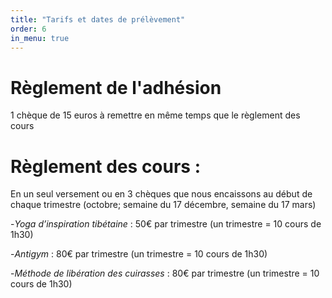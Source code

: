 ```yaml
---
title: "Tarifs et dates de prélèvement"
order: 6
in_menu: true
---
```

# Règlement de l'adhésion 

   
1 chèque de 15 euros à remettre en même temps que le règlement des cours


# Règlement des cours  : 

En un seul versement ou en 3 chèques que nous encaissons au début de chaque trimestre (octobre; semaine du 17 décembre, semaine du 17 mars) 

-*Yoga d’inspiration tibétaine* : 50€ par trimestre (un trimestre = 10 cours de 1h30) 

-*Antigym* : 80€ par trimestre (un trimestre = 10 cours de 1h30) 

-*Méthode de libération des cuirasses* : 80€ par trimestre (un trimestre = 10 cours de 1h30) 
